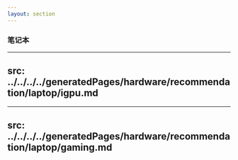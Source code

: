 ```yaml
---
layout: section
---
```


### 笔记本


---
src: ../../../../generatedPages/hardware/recommendation/laptop/igpu.md
---

---
src: ../../../../generatedPages/hardware/recommendation/laptop/gaming.md
---

